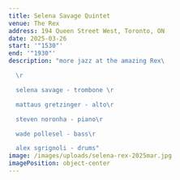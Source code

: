 ```yaml
---
title: Selena Savage Quintet
venue: The Rex
address: 194 Queen Street West, Toronto, ON
date: 2025-03-26
start: '"1530"'
end: '"1930"'
description: "m﻿ore jazz at the amazing Rex\ 

  \r

  s﻿elena savage - trombone \r

  mattaus gretzinger - alto\r

  steven noronha - piano\r

  wade pollesel - bass\r

  alex sgrignoli - drums"
image: /images/uploads/selena-rex-2025mar.jpg
imagePosition: object-center
---
```

